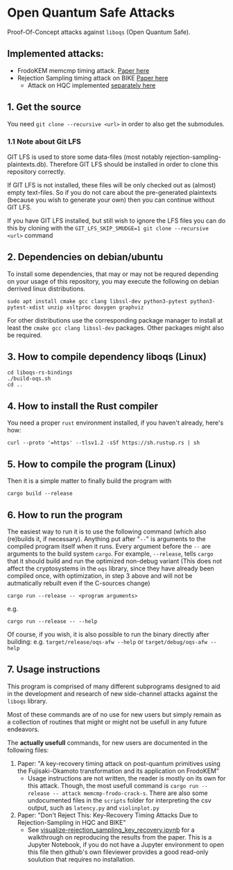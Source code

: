 # Open Quantum Safe Attacks

Proof-Of-Concept attacks against `liboqs` (Open Quantum Safe).

## Implemented attacks:

* FrodoKEM memcmp timing attack. [Paper here](https://eprint.iacr.org/2020/743)
* Rejection Sampling timing attack on BIKE [Paper here](https://eprint.iacr.org/2021/1485)
  * Attack on HQC implemented [separately here](https://github.com/hqc-attack/hqc-attack)

## 1. Get the source

You need  `git clone --recursive <url>` in order to also get the submodules.

### 1.1 Note about Git LFS
GIT LFS is used to store some data-files (most notably rejection-sampling-plaintexts.db). Therefore GIT LFS should be installed in order to clone this repository correctly.

If GIT LFS is not installed, these files will be only checked out as (almost) empty text-files. So if you do not care about the pre-generated plaintexts (because you wish to generate your own) then you can continue without GIT LFS.

If you have GIT LFS installed, but still wish to ignore the LFS files you can do this by cloning with the `GIT_LFS_SKIP_SMUDGE=1 git clone --recursive <url>` command

## 2. Dependencies on debian/ubuntu

To install some dependencies, that may or may not be requred depending on your usage of this repository, you may execute the following on debian derrived linux distributions.

    sudo apt install cmake gcc clang libssl-dev python3-pytest python3-pytest-xdist unzip xsltproc doxygen graphviz

For other distributions use the corresponding package manager to install at least the `cmake gcc clang libssl-dev` packages. Other packages might also be required.

## 3. How to compile dependency liboqs (Linux)

    cd liboqs-rs-bindings
    ./build-oqs.sh
    cd ..

## 4. How to install the Rust compiler

You need a proper `rust` environment installed, if you haven't already, here's how:

    curl --proto '=https' --tlsv1.2 -sSf https://sh.rustup.rs | sh
## 5. How to compile the program  (Linux)
    
Then it is a simple matter to finally build the program with

    cargo build --release

## 6. How to run the program

The easiest way to run it is to use the following command (which also (re)builds it, if necessary).
Anything put after "`--`" is arguments to the compiled program itself when it runs. Every argument before the
`--` are arguments to the build system `cargo`. For example, `--release`, tells `cargo` that it should build and run the optimized non-debug variant (This does not affect the cryptosystems in the `oqs` library, since they have already been compiled once, with optimization, in step 3 above and will not be autmatically rebuilt even if the C-sources change)

    cargo run --release -- <program arguments>

e.g.

    cargo run --release -- --help

Of course, if you wish, it is also possible to run the binary directly after building: e.g. `target/release/oqs-afw --help` or `target/debug/oqs-afw --help`

## 7. Usage instructions

This program is comprised of many different subprograms designed to aid in the development and research of new side-channel attacks against the `liboqs` library.

Most of these commands are of no use for new users but simply remain as a collection of routines that might or might not be usefull in any future endeavors.

The **actually usefull** commands, for new users are documented in the following files:

1. Paper: "A key-recovery timing attack on post-quantum primitives using the Fujisaki-Okamoto transformation and its application on FrodoKEM"
    * Usage instructions are not written, the reader is mostly on its own for this attack. Though, the most usefull command is `cargo run --release -- attack memcmp-frodo-crack-s`. There are also some undocumented files in the `scripts` folder for interpreting the csv output, such as `latency.py` and `violinplot.py`
2. Paper: "Don't Reject This: Key-Recovery Timing Attacks Due to Rejection-Sampling in HQC and BIKE"
    * See [visualize-rejection_sampling_key_recovery.ipynb](scripts/visualize-rejection_sampling_key_recovery.ipynb) for a walkthrough on reproducing the results from the paper. This is a Jupyter Notebook, if you do not have a Jupyter environment to open this file then github's own fileviewer provides a good read-only soulution that requires no installation.


